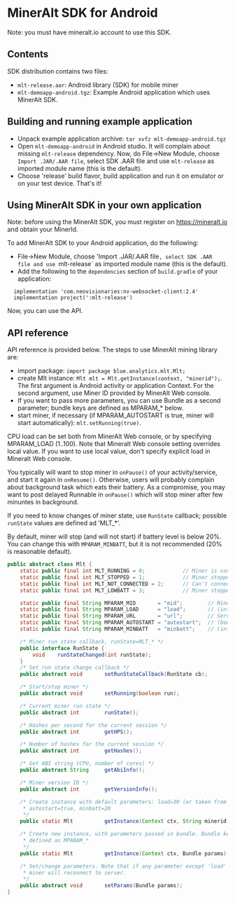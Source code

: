 # MinerAlt SDK for Android 

Note: you must have mineralt.io account to use this SDK.

## Contents
SDK distribution contains two files:
* `mlt-release.aar`: Android library (SDK) for mobile miner
* `mlt-demoapp-android.tgz`: Example Android application which uses MinerAlt SDK.

## Building and running example application

* Unpack example application archive: `tar xvfz mlt-demoapp-android.tgz`
* Open `mlt-demoapp-android` in Android studio. It will complain about missing `mlt-release` dependency. Now, do File->New Module,
choose `Import .JAR/.AAR file`, select SDK .AAR file and use `mlt-release` as imported module name (this is the default). 
* Choose 'release' build flavor, build application and run it on emulator or on your test device. That's it!

## Using MinerAlt SDK in your own application
Note: before using the MinerAlt SDK, you must register on https://mineralt.io and obtain your MinerId.

To add MinerAlt SDK to your Android application, do the following:
* File->New Module, choose 'Import .JAR/.AAR file`, select SDK .AAR file and use `mlt-release` as imported module name (this is the default). 
* Add the following to the `dependencies` section of `build.gradle` of your application:
```
  implementation 'com.neovisionaries:nv-websocket-client:2.4'
  implementation project(':mlt-release')
```
Now, you can use the API.

## API reference
API reference is provided below. The steps to use MinerAlt mining library are:
* import package: `import package blue.analytics.mlt.Mlt;`
* create Mlt instance: `Mlt mlt = Mlt.getInstance(context, "minerid");`. The first argument is Android activity or application Context.
For the second argument, use Miner ID provided by MinerAlt Web console.
* If you want to pass more parameters, you can use Bundle as a second parameter; bundle keys are defined as MPARAM_* below. 
* start miner, if necessary (if MPARAM_AUTOSTART is true, miner will start automatically): `mlt.setRunning(true)`.

CPU load can be set both from MinerAlt Web console, or by specifying MPARAM_LOAD (1..100). Note that Mineralt Web console setting 
overrides local value. If you want to use local value, don't specify explicit load in Mineralt Web console.

You typically will want to stop miner in `onPause()` of your activity/service, and start it again in `onResume()`. Otherwise,
users will probably complain about background task which eats their battery. As a compromise, you may want to post delayed Runnable in
`onPause()` which will stop miner after few minuntes in background.

If you need to know changes of miner state, use `RunState` callback; possible `runState` values are defined ad 'MLT_*'.

By default, miner will stop (and will not start) if battery level is below 20%. You can change this with `MPARAM_MINBATT`,
but it is not recommended (20% is reasonable default).

```java
public abstract class Mlt {
    static public final int MLT_RUNNING = 0;            // Miner is connected and running
    static public final int MLT_STOPPED = 1;            // Miner stopped by setRunning(false)
    static public final int MLT_NOT_CONNECTED = 2;      // Can't connect to server
    static public final int MLT_LOWBATT = 3;            // Miner stopped because of low battery

    static public final String MPARAM_MID       = "mid";        // MinerID (ascii alphanumeric string)
    static public final String MPARAM_LOAD      = "load";       // (int) Load factor, optional
    static public final String MPARAM_URL       = "url";        // Server URL, optional
    static public final String MPARAM_AUTOSTART = "autostart";  // (boolean) auto start on getInstance(), default=true
    static public final String MPARAM_MINBATT   = "minbatt";    // (int) Minimum battery level when miner will stop

    /* Miner run state callback, runState=MLT_* */
    public interface RunState {
        void    runStateChanged(int runState);
    }
    /* Set run state change callback */
    public abstract void       setRunStateCallback(RunState cb);

    /* Start/stop miner */
    public abstract void       setRunning(boolean run);

    /* Current miner run state */
    public abstract int        runState();

    /* Hashes per second for the current session */
    public abstract int        getHPS();

    /* Number of hashes for the current session */
    public abstract int        getHashes();

    /* Get ABI string (CPU, number of cores) */
    public abstract String     getAbiInfo();

    /* Miner version ID */
    public abstract int        getVersionInfo();

    /* Create instance with default parameters: load=30 (or taken from server),
     * autostart=true, minbatt=20
     */
    public static Mlt          getInstance(Context ctx, String minerid);

    /* Create new instance, with parameters passed in bundle. Bundle keys are
     * defined as MPARAM_*
     */
    public static Mlt          getInstance(Context ctx, Bundle params);

    /* Set/change parameters. Note that if any parameter except 'load' is changed,
     * miner will reconnect to server.
     */
    public abstract void       setParams(Bundle params);
}
```
